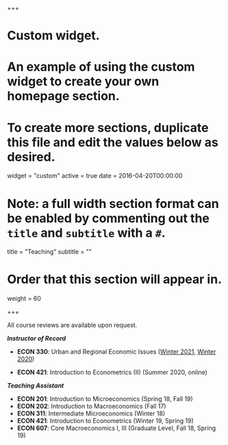 +++
# Custom widget.
# An example of using the custom widget to create your own homepage section.
# To create more sections, duplicate this file and edit the values below as desired.
widget = "custom"
active = true
date = 2016-04-20T00:00:00

# Note: a full width section format can be enabled by commenting out the `title` and `subtitle` with a `#`.
title = "Teaching"
subtitle = ""

# Order that this section will appear in.
weight = 60

+++

All course reviews are available upon request.

__*Instructor of Record*__

- **ECON 330**: Urban and Regional Economic Issues ([Winter 2021](https://github.com/johnmorehouse/EC330-Winter2021), [Winter 2020](https://github.com/johnmorehouse/EC330_UrbanEcon))


- **ECON 421**: Introduction to Econometrics (II) (Summer 2020, online)



__*Teaching Assistant*__

- **ECON 201**: Introduction to Microeconomics (Spring 18, Fall 19)
- **ECON 202**: Introduction to Macroeconomics (Fall 17)
- **ECON 311**: Intermediate Microeconomics (Winter 18)
- **ECON  421**: Introduction to Econometrics  (Winter 19, Spring 19)
- **ECON 607**: Core Macroeconomics I, III (Graduate Level, Fall 18, Spring 19)



